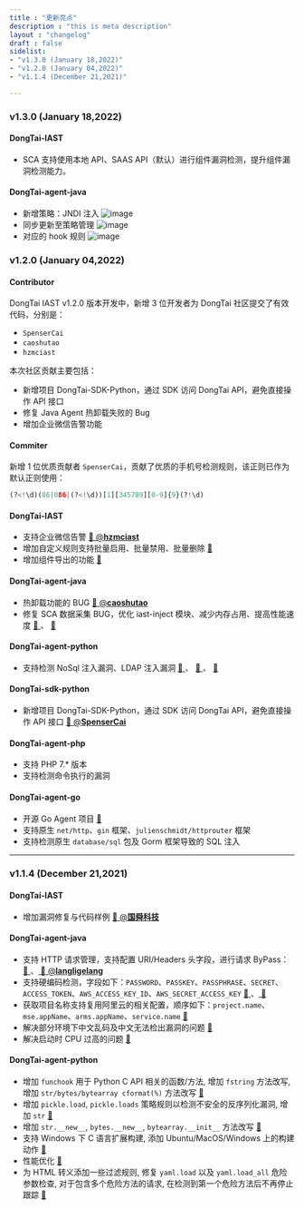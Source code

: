 ```yaml
---
title : "更新亮点"
description : "this is meta description"
layout : "changelog"
draft : false
sidelist:
- "v1.3.0 (January 18,2022)"
- "v1.2.0 (January 04,2022)"
- "v1.1.4 (December 21,2021)"

---
```

### **v1.3.0 (January 18,2022)**
#### **DongTai-IAST**

* SCA 支持使用本地 API、SAAS API（默认）进行组件漏洞检测，提升组件漏洞检测能力。

#### **DongTai-agent-java**

* 新增策略：JNDI 注入
![image](/images/changelog/v1.3.0/01.png)
* 同步更新至策略管理
![image](/images/changelog/v1.3.0/02.png)
* 对应的 hook 规则
![image](/images/changelog/v1.3.0/03.png)



### **v1.2.0 (January 04,2022)**
#### **Contributor**

DongTai IAST v1.2.0 版本开发中，新增 3 位开发者为 DongTai 社区提交了有效代码，分别是：

* `SpenserCai`
* `caoshutao` 
* `hzmciast`

本次社区贡献主要包括：
* 新增项目 DongTai-SDK-Python，通过 SDK 访问 DongTai API，避免直接操作 API 接口
* 修复 Java Agent 热卸载失败的 Bug
* 增加企业微信告警功能

#### **Commiter**

新增 1 位优质贡献者 `SpenserCai`，贡献了优质的手机号检测规则，该正则已作为默认正则使用：

```python
(?<!\d)(86|086|(?<!\d))[1][345789][0-9]{9}(?!\d)
```

#### **DongTai-IAST**
* 支持企业微信告警 <a href="https://github.com/HXSecurity/DongTai-engine/pull/122" target="_blank"> 🔗 </a> <a href="https://github.com/hzmciast" target="_blank"> @**hzmciast** </a> 
* 增加自定义规则支持批量启用、批量禁用、批量删除 <a href="https://github.com/HXSecurity/DongTai-web/pull/174" target="_blank"> 🔗 </a> 
* 增加组件导出的功能 <a href="https://github.com/HXSecurity/DongTai-web/pull/174" target="_blank"> 🔗 </a> 

#### **DongTai-agent-java**

* 热卸载功能的 BUG <a href="https://github.com/HXSecurity/DongTai-agent-java/pull/201" target="_blank"> 🔗 </a> <a href="https://github.com/caoshutao"> @**caoshutao** </a> 
* 修复 SCA 数据采集 BUG，优化 iast-inject 模块、减少内存占用、提高性能速度 <a href="https://github.com/HXSecurity/DongTai-agent-java/pull/196" target="_blank"> 🔗 </a> 、 <a href="https://github.com/HXSecurity/DongTai/issues/388" target="_blank"> 🔗 </a>


#### **DongTai-agent-python**
* 支持检测 NoSql 注入漏洞、LDAP 注入漏洞 <a href="https://github.com/HXSecurity/DongTai-agent-python/pull/84" target="_blank"> 🔗 </a> 、 <a href="https://github.com/HXSecurity/DongTai-agent-python/pull/86" target="_blank"> 🔗 </a> 、 <a href="https://github.com/HXSecurity/DongTai-agent-python/pull/88" target="_blank"> 🔗 </a>

#### **DongTai-sdk-python**
* 新增项目 DongTai-SDK-Python，通过 SDK 访问 DongTai API，避免直接操作 API 接口 <a href="https://github.com/HXSecurity/DongTai-SDK-Python" target="_blank"> 🔗 </a> <a href="https://github.com/SpenserCai" target="_blank"> @**SpenserCai** </a>

#### **DongTai-agent-php**
* 支持 PHP 7.* 版本
* 支持检测命令执行的漏洞


#### **DongTai-agent-go**
* 开源 Go Agent 项目 <a href="https://github.com/HXSecurity/DongTai-agent-go" target="_blank"> 🔗 </a>
* 支持原生 `net/http`、`gin` 框架、`julienschmidt/httprouter` 框架
* 支持检测原生 `database/sql` 包及 Gorm 框架导致的 SQL 注入

<hr>

### **v1.1.4 (December 21,2021)**
#### **DongTai-IAST**
* 增加漏洞修复与代码样例 <a href="https://github.com/HXSecurity/DongTai/issues/388" target="_blank"> 🔗 </a> <a href="https://github.com/GuoShunKeJi" target="_blank"> @**国舜科技** </a>

#### **DongTai-agent-java**
* 支持 HTTP 请求管理，支持配置 URI/Headers 头字段，进行请求 ByPass：<a href="https://github.com/HXSecurity/DongTai-agent-java/pull/177" target="_blank"> 🔗 </a>、<a href="https://github.com/HXSecurity/DongTai-agent-java/pull/186" target="_blank"> 🔗 </a> <a href="https://github.com/langligelang" target="_blank"> @**langligelang** </a>
* 支持硬编码检测，字段如下：`PASSWORD`、`PASSKEY`、`PASSPHRASE`、`SECRET`、`ACCESS_TOKEN`、`AWS_ACCESS_KEY_ID`、`AWS_SECRET_ACCESS_KEY` <a href="https://github.com/HXSecurity/DongTai-agent-java/pull/183" target="_blank"> 🔗 </a>、<a href="https://github.com/HXSecurity/DongTai-agent-java/pull/185" target="_blank"> 🔗 </a>
* 获取项目名称支持复用阿里云的相关配置，顺序如下：`project.name`、`mse.appName`、`arms.appName`、`service.name` <a href="https://github.com/HXSecurity/DongTai-agent-java/pull/183" target="_blank"> 🔗 </a>
* 解决部分环境下中文乱码及中文无法检出漏洞的问题 <a href="https://github.com/HXSecurity/DongTai-agent-java/pull/188" target="_blank"> 🔗 </a>
* 解决启动时 CPU 过高的问题 <a href="https://github.com/HXSecurity/DongTai-agent-java/pull/192/files" target="_blank"> 🔗 </a>

#### **DongTai-agent-python**
* 增加 `funchook` 用于 Python C API 相关的函数/方法, 增加 `fstring` 方法改写, 增加 `str/bytes/bytearray cformat(%)` 方法改写 <a href="https://github.com/HXSecurity/DongTai-agent-python/pull/75" target="_blank"> 🔗 </a>
* 增加 `pickle.load`, `pickle.loads` 策略规则以检测不安全的反序列化漏洞, 增加 `str` <a href="https://github.com/HXSecurity/DongTai-agent-python/pull/80" target="_blank"> 🔗 </a>
* 增加 `str.__new__`, `bytes.__new__`, `bytearray.__init__` 方法改写 <a href="https://github.com/HXSecurity/DongTai-agent-python/pull/78" target="_blank"> 🔗 </a>
* 支持 Windows 下 C 语言扩展构建, 添加 Ubuntu/MacOS/Windows 上的构建动作 <a href="https://github.com/HXSecurity/DongTai-agent-python/pull/77" target="_blank"> 🔗 </a>
* 性能优化 <a href="https://github.com/HXSecurity/DongTai-agent-python/pull/81" target="_blank"> 🔗 </a>
* 为 HTML 转义添加一些过滤规则, 修复 `yaml.load` 以及 `yaml.load_all` 危险参数检查, 对于包含多个危险方法的请求, 在检测到第一个危险方法后不再停止跟踪 <a href="https://github.com/HXSecurity/DongTai-agent-python/pull/79" target="_blank"> 🔗 </a>



